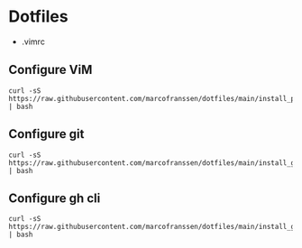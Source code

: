 # Dotfiles

- .vimrc

## Configure ViM

```shell
curl -sS https://raw.githubusercontent.com/marcofranssen/dotfiles/main/install_plugins_vim.sh | bash
```

## Configure git

```shell
curl -sS https://raw.githubusercontent.com/marcofranssen/dotfiles/main/install_gitconfig.sh | bash
```

## Configure gh cli

```shell
curl -sS https://raw.githubusercontent.com/marcofranssen/dotfiles/main/install_ghconfig.sh | bash
```
